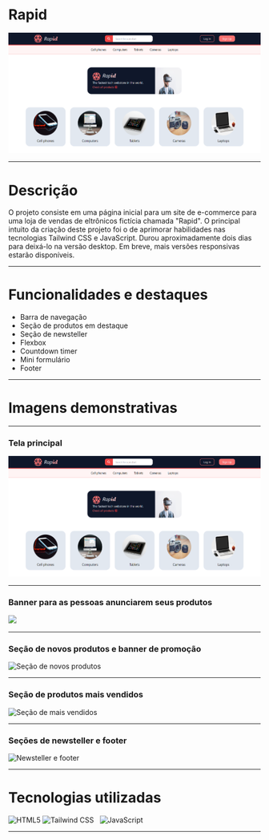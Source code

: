 <h1>Rapid</h1>
<img src="images/home.png" alt="página principal"/>
<hr>
<h1>Descrição</h1>
<p>O projeto consiste em uma página inicial para um site de e-commerce para uma loja de vendas de eltrônicos fictícia chamada "Rapid". O principal intuito da criação deste projeto foi o de aprimorar habilidades nas tecnologias Tailwind CSS e JavaScript. Durou aproximadamente dois dias para deixá-lo na versão desktop. Em breve, mais versões responsivas estarão disponíveis.</p>
<hr>
<h1>Funcionalidades e destaques</h1>
<ul>
  <li>Barra de navegação</li>
  <li>Seção de produtos em destaque</li>
  <li>Seção de newsteller</li>
  <li>Flexbox</li>
  <li>Countdown timer</li>
  <li>Mini formulário</li>
  <li>Footer</li>
</ul>
<hr>
<h1>Imagens demonstrativas</h1>
<hr>
<h3>Tela principal</h3>
<img src="images/home.png" alt="página principal"/>
<hr>
<h3>Banner para as pessoas anunciarem seus produtos</h3>
<img src="images/advertising.png alt="banner para anunciar produtos" />
<hr>
<h3>Seção de novos produtos e banner de promoção</h3>
<img src="images/new_products" alt="Seção de novos produtos" />
<hr>
<h3>Seção de produtos mais vendidos</h3>
<img src="images/top_sales" alt="Seção de mais vendidos" />
<hr>
<h3>Seções de newsteller e footer</h3>
<img src="images/newsteller_footer" alt="Newsteller e footer" />
<hr>
<h1>Tecnologias utilizadas</h1>
<img width=50 height=50 src="https://cdn.jsdelivr.net/gh/devicons/devicon/icons/html5/html5-plain-wordmark.svg" alt="HTML5" />
<img width=50 height=50 src="https://cdn.jsdelivr.net/gh/devicons/devicon@latest/icons/tailwindcss/tailwindcss-original.svg" alt="Tailwind CSS"/> &nbsp;
<img width=50 height=50 src="https://cdn.jsdelivr.net/gh/devicons/devicon/icons/javascript/javascript-original.svg" alt="JavaScript" /> &nbsp;
<hr>
